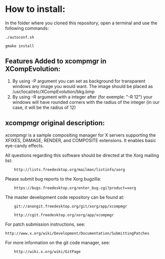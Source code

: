 # How to install:
In the folder where you cloned this repository, open a terminal and 
use the following commands:
```
./autoconf.sh
```

```
gmake install
```

## Features Added to xcompmgr in XCompEvolution:
1. By using -P argument you can set as background for transparent 
   windows any image you would want. The image should be placed as
   /usr/local/etc/XCompEvolution/bkg.bmp
2. By using -R argument with a integer after (for exemple: "-R 12") 
   your windows will have rounded corners with the radius of the
   integer (in our case, it will be the radius of 12)

## xcompmgr original description:

xcompmgr is a sample compositing manager for X servers supporting the
XFIXES, DAMAGE, RENDER, and COMPOSITE extensions.  It enables basic
eye-candy effects.

All questions regarding this software should be directed at the
Xorg mailing list:

        http://lists.freedesktop.org/mailman/listinfo/xorg

Please submit bug reports to the Xorg bugzilla:

        https://bugs.freedesktop.org/enter_bug.cgi?product=xorg

The master development code repository can be found at:

        git://anongit.freedesktop.org/git/xorg/app/xcompmgr

        http://cgit.freedesktop.org/xorg/app/xcompmgr

For patch submission instructions, see:

	http://www.x.org/wiki/Development/Documentation/SubmittingPatches

For more information on the git code manager, see:

        http://wiki.x.org/wiki/GitPage

